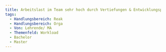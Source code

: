 ```yaml
---
title: Arbeitslast im Team sehr hoch durch Vertiefungen & Entwicklungsprojekt
tags:
  - Handlungsbereich: Reak
  - Handlungsbereich: Orga
  - Von: Lehrende/ MA
  - Themenfeld: Workload
  - Bachelor
  - Master
---
```

